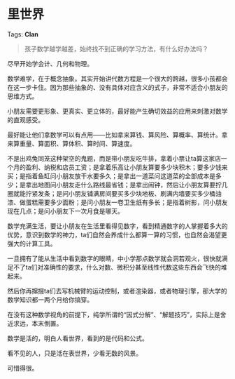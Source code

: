 # 里世界

Tags: **Clan**

> 孩子数学越学越差，始终找不到正确的学习方法，有什么好办法吗？



尽早开始学会计、几何和物理。

数学难学，在于概念抽象。其实开始讲代数方程是一个很大的跨越，很多小孩都会在这一步卡住。因为那些抽象的、没有具体对应含义的式子，非常不适合小朋友的思维方式。

小朋友需要更形象、更真实、更立体的，最好能产生确切效益的应用来刺激对数学的直观感受。

最好能让他们拿数学可以有点用——比如拿来算钱、算风险、算概率、算统计。拿来算重量、算面积、算体积、算时间、算速度。

不是出鸡兔同笼这种架空的鬼题，而是带小朋友吃牛排，拿着小票让ta算这家店一个月的盈利、纳税和店员工资；是拿着乐高让小朋友算要多少块积木；要多少钱来买；是指着鱼缸问小朋友放干水要多久；是拿出一道菜问这道菜的全部成本是多少；是拿出地图问小朋友走什么路线最省钱；是拿出闹钟，然后让小朋友算要拧几圈就能拧紧发条；是问小朋友铺满房间要买多少块地板、刷满内墙要买多少桶油漆、做蛋糕需要多少面粉；是问小朋友一卷卫生纸有多长；是指着树影，问小朋友现在几点；是问小朋友下一次月食是哪天。

数学充满生活，要让小朋友在生活里看得见数字，看到精通数字的人掌握着多大的优势，意识到数学的神力，ta们自然会养成什么都算一算的习惯，也自然会渴望更强大的计算工具。

一旦拥有了能从生活中看到数字的眼睛，中小学那点数学就会洞若观火，很快就满足不了ta们对准确性的要求，什么对数、微积分甚至线性代数这些东西会飞快的堆起来。

然后你再撺掇ta们去写机械臂的运动控制，或者渲染器，或者物理引擎，那大学的数学知识都一两个月给你搞穿。

在没有这种数学视角的前提下，纯学所谓的“因式分解”、“解题技巧”，实际上是舍近求远，本末倒置。

数学是活的，明白人看世界，看到的是代码和公式。

看不见的人，只是活在表世界，少看无数的风景。

可惜得很。



